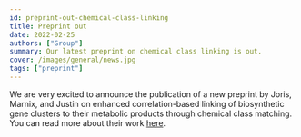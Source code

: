 ```yaml
---
id: preprint-out-chemical-class-linking
title: Preprint out
date: 2022-02-25
authors: ["Group"]
summary: Our latest preprint on chemical class linking is out.
cover: /images/general/news.jpg
tags: ["preprint"]
---
```


We are very excited to announce the publication of a new preprint by Joris, Marnix, and Justin on enhanced correlation-based linking of biosynthetic gene clusters to their metabolic products through chemical class matching. You can read more about their work [here](https://www.researchsquare.com/article/rs-1391827).